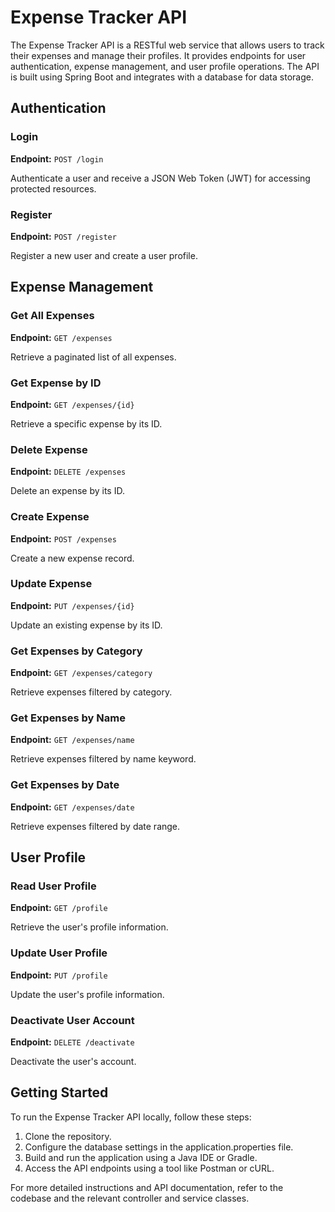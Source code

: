 # Expense Tracker API

The Expense Tracker API is a RESTful web service that allows users to track their expenses and manage their profiles. It provides endpoints for user authentication, expense management, and user profile operations. The API is built using Spring Boot and integrates with a database for data storage.

## Authentication

### Login

**Endpoint:** `POST /login`

Authenticate a user and receive a JSON Web Token (JWT) for accessing protected resources.

### Register

**Endpoint:** `POST /register`

Register a new user and create a user profile.

## Expense Management

### Get All Expenses

**Endpoint:** `GET /expenses`

Retrieve a paginated list of all expenses.

### Get Expense by ID

**Endpoint:** `GET /expenses/{id}`

Retrieve a specific expense by its ID.

### Delete Expense

**Endpoint:** `DELETE /expenses`

Delete an expense by its ID.

### Create Expense

**Endpoint:** `POST /expenses`

Create a new expense record.

### Update Expense

**Endpoint:** `PUT /expenses/{id}`

Update an existing expense by its ID.

### Get Expenses by Category

**Endpoint:** `GET /expenses/category`

Retrieve expenses filtered by category.

### Get Expenses by Name

**Endpoint:** `GET /expenses/name`

Retrieve expenses filtered by name keyword.

### Get Expenses by Date

**Endpoint:** `GET /expenses/date`

Retrieve expenses filtered by date range.

## User Profile

### Read User Profile

**Endpoint:** `GET /profile`

Retrieve the user's profile information.

### Update User Profile

**Endpoint:** `PUT /profile`

Update the user's profile information.

### Deactivate User Account

**Endpoint:** `DELETE /deactivate`

Deactivate the user's account.

## Getting Started

To run the Expense Tracker API locally, follow these steps:

1. Clone the repository.
2. Configure the database settings in the application.properties file.
3. Build and run the application using a Java IDE or Gradle.
4. Access the API endpoints using a tool like Postman or cURL.

For more detailed instructions and API documentation, refer to the codebase and the relevant controller and service classes.
